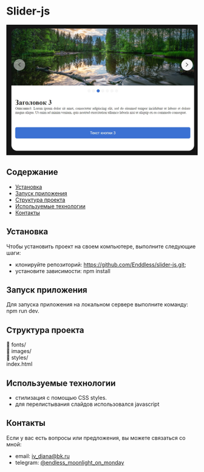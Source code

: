# Slider-js
![Slider photo](/c3_1.jpg)

## Содержание
- [Установка](#установка)
- [Запуск приложения](#запуск-приложения)
- [Структура проекта](#структура-проекта)
- [Используемые технологии](#используемые-технологии)
- [Контакты](#контакты)

## Установка
Чтобы установить проект на своем компьютере, выполните следующие шаги:
- клонируйте репозиторий: https://github.com/Enddless/slider-js.git;
- установите зависимости: npm install

## Запуск приложения
Для запуска приложения на локальном сервере выполните команду: npm run dev. 

## Структура проекта
📁 fonts/  
📁 images/  
📁 styles/   
index.html   

## Используемые технологии
- стилизация с помощью CSS styles.
- для перелистывания слайдов использовался javascript

## Контакты
Если у вас есть вопросы или предложения, вы можете связаться со мной:

- email: [iv_diana@bk.ru](mailto:iv_diana@bk.ru)
- telegram: [@endless_moonlight_on_monday](https://t.me/endless_moonlight_on_monday)
